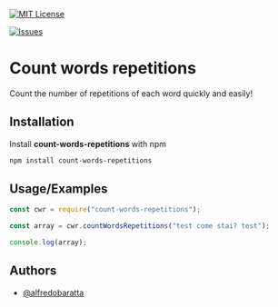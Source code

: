 
[![MIT License](https://img.shields.io/github/license/alfredo-baratta/count-words-repetitions)](https://choosealicense.com/licenses/mit/)

[![Issues](https://img.shields.io/github/issues/alfredo-baratta/count-words-repetitions)]()
# Count words repetitions

Count the number of repetitions of each word quickly and easily!


## Installation

Install **count-words-repetitions** with npm

```bash
npm install count-words-repetitions
```
## Usage/Examples

```javascript
const cwr = require("count-words-repetitions");

const array = cwr.countWordsRepetitions("test come stai? test");

console.log(array);
```


## Authors

- [@alfredobaratta](https://www.github.com/alfredo-baratta)

